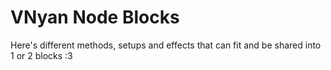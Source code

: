 # VNyan Node Blocks
Here's different methods, setups and effects that can fit and be shared into 1 or 2 blocks :3